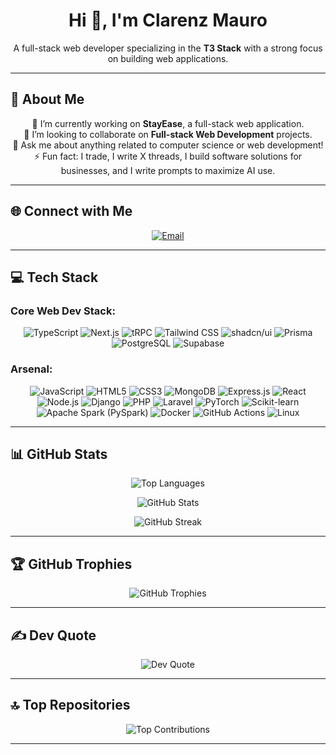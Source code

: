 <h1 align="center">Hi 👋, I'm Clarenz Mauro</h1>
<p align="center">
  A full-stack web developer specializing in the <b>T3 Stack</b> with a strong focus on building web applications.
</p>

---

## 🚀 About Me

<p align="center">
  🔭 I’m currently working on <b>StayEase</b>, a full-stack web application.
  <br>
  👯 I’m looking to collaborate on <b>Full-stack Web Development</b> projects.
  <br>
  💬 Ask me about anything related to computer science or web development!
  <br>
  ⚡ Fun fact: I trade, I write X threads, I build software solutions for businesses, and I write prompts to maximize AI use.
</p>

---

## 🌐 Connect with Me

<p align="center">
  <a href="mailto:m27oflegend@gmail.com">
    <img src="https://img.shields.io/badge/Gmail-D14836?style=for-the-badge&logo=gmail&logoColor=white" alt="Email" />
  </a>
</p>

---

## 💻 Tech Stack

### Core Web Dev Stack:
  <p align="center">
    <img src="https://img.shields.io/badge/TypeScript-3178C6?style=for-the-badge&logo=typescript&logoColor=white" alt="TypeScript"/>
    <img src="https://img.shields.io/badge/Next.js-000000?style=for-the-badge&logo=next.js&logoColor=white" alt="Next.js"/>
    <img src="https://img.shields.io/badge/tRPC-2596be?style=for-the-badge&logo=trpc&logoColor=white" alt="tRPC"/>
    <img src="https://img.shields.io/badge/Tailwind_CSS-06B6D4?style=for-the-badge&logo=tailwindcss&logoColor=white" alt="Tailwind CSS"/>
    <img src="https://img.shields.io/badge/shadcn%2Fui-000000?style=for-the-badge&logo=shadcn%2Fui&logoColor=white" alt="shadcn/ui"/>
    <img src="https://img.shields.io/badge/Prisma-2D3748?style=for-the-badge&logo=prisma&logoColor=white" alt="Prisma"/>
    <img src="https://img.shields.io/badge/PostgreSQL-316192?style=for-the-badge&logo=postgresql&logoColor=white" alt="PostgreSQL"/>
    <img src="https://img.shields.io/badge/Supabase-3ECF8E?style=for-the-badge&logo=supabase&logoColor=white" alt="Supabase">
  </p>

### Arsenal:

<p align="center">
  <img src="https://img.shields.io/badge/JavaScript-F7DF1E?style=for-the-badge&logo=javascript&logoColor=black" alt="JavaScript"/>
  <img src="https://img.shields.io/badge/HTML5-E34F26?style=for-the-badge&logo=html5&logoColor=white" alt="HTML5"/>
  <img src="https://img.shields.io/badge/CSS3-1572B6?style=for-the-badge&logo=css3&logoColor=white" alt="CSS3"/>
  <img src="https://img.shields.io/badge/MongoDB-47A248?style=for-the-badge&logo=mongodb&logoColor=white" alt="MongoDB"/>
  <img src="https://img.shields.io/badge/Express.js-000000?style=for-the-badge&logo=express&logoColor=white" alt="Express.js"/>
  <img src="https://img.shields.io/badge/React-61DAFB?style=for-the-badge&logo=react&logoColor=black" alt="React"/>
  <img src="https://img.shields.io/badge/Node.js-339933?style=for-the-badge&logo=node.js&logoColor=white" alt="Node.js"/>
  <img src="https://img.shields.io/badge/Django-092E20?style=for-the-badge&logo=django&logoColor=white" alt="Django"/>
  <img src="https://img.shields.io/badge/PHP-777BB4?style=for-the-badge&logo=php&logoColor=white" alt="PHP">
  <img src="https://img.shields.io/badge/Laravel-2e2e2e?style=for-the-badge&logo=laravel" alt="Laravel">
  <img src="https://img.shields.io/badge/PyTorch-EE4C2C?style=for-the-badge&logo=pytorch&logoColor=white" alt="PyTorch"/>
  <img src="https://img.shields.io/badge/Scikit--learn-F7931E?style=for-the-badge&logo=scikit-learn&logoColor=white" alt="Scikit-learn"/>
  <img src="https://img.shields.io/badge/Apache%20Spark-E25A1C?style=for-the-badge&logo=apachespark&logoColor=white" alt="Apache Spark (PySpark)"/>
  <img src="https://img.shields.io/badge/Docker-2496ED?style=for-the-badge&logo=docker&logoColor=white" alt="Docker"/>
  <img src="https://img.shields.io/badge/GitHub%20Actions-2088FF?style=for-the-badge&logo=githubactions&logoColor=white" alt="GitHub Actions"/>
  <img src="https://img.shields.io/badge/Linux-FCC624?style=for-the-badge&logo=linux&logoColor=black" alt="Linux"/>
</p>

---

## 📊 GitHub Stats

<p align="center">
  <img src="https://github-readme-stats.vercel.app/api/top-langs/?username=clarenzmauro&layout=compact&theme=github_dark&hide_border=false" alt="Top Languages"/>
</p>

<p align="center">
  <img src="https://github-readme-stats.vercel.app/api?username=clarenzmauro&theme=github_dark&show_icons=true&hide_border=false" alt="GitHub Stats"/>
</p>

<p align="center">
  <img src="https://streak-stats.demolab.com?user=clarenzmauro&theme=highcontrast" alt="GitHub Streak"/>
</p>

---

## 🏆 GitHub Trophies

<p align="center">
  <img src="https://github-profile-trophy.vercel.app/?username=clarenzmauro&theme=radical&no-frame=false&no-bg=true&margin-w=10" alt="GitHub Trophies"/>
</p>

---

## ✍️ Dev Quote

<p align="center">
  <img src="https://quotes-github-readme.vercel.app/api?type=vertical&theme=radical&border=true&quote=build%20fast%2C%20iterate%20faster" alt="Dev Quote"/>
</p>

---

## 🔝 Top Repositories

<p align="center">
  <img src="https://github-contributor-stats.vercel.app/api?username=clarenzmauro&limit=5&theme=dark&combine_all_yearly_contributions=true" alt="Top Contributions"/>
</p>

---
